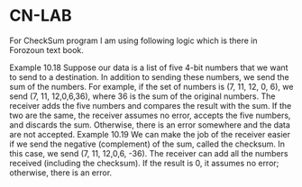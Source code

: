 # CN-LAB
For CheckSum program I am using following logic which is there in Forozoun text book.

Example 10.18
Suppose our data is a list of five 4-bit numbers that we want to send to a destination. In addition
to sending these numbers, we send the sum of the numbers. For example, if the set of numbers is
(7, 11, 12, 0, 6), we send (7, 11, 12,0,6,36), where 36 is the sum of the original numbers. The
receiver adds the five numbers and compares the result with the sum. If the two are the same,
the receiver assumes no error, accepts the five numbers, and discards the sum. Otherwise, there is
an error somewhere and the data are not accepted.
Example 10.19
We can make the job of the receiver easier if we send the negative (complement) of the sum,
called the checksum. In this case, we send (7, 11, 12,0,6, -36). The receiver can add all the numbers
received (including the checksum). If the result is 0, it assumes no error; otherwise, there is an error.











